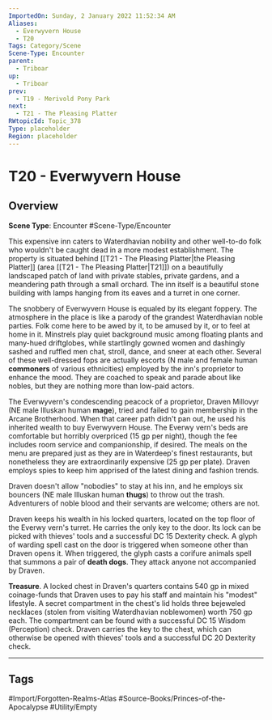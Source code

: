 ```yaml
---
ImportedOn: Sunday, 2 January 2022 11:52:34 AM
Aliases:
  - Everwyvern House
  - T20
Tags: Category/Scene
Scene-Type: Encounter
parent:
  - Triboar
up:
  - Triboar
prev:
  - T19 - Merivold Pony Park
next:
  - T21 - The Pleasing Platter
RWtopicId: Topic_378
Type: placeholder
Region: placeholder
---
```

# T20 - Everwyvern House
## Overview
**Scene Type**: Encounter
#Scene-Type/Encounter

This expensive inn caters to Waterdhavian nobility and other well-to-do folk who wouldn't be caught dead in a more modest establishment. The property is situated behind [[T21 - The Pleasing Platter|the Pleasing Platter]] (area [[T21 - The Pleasing Platter|T21]]) on a beautifully landscaped patch of land with private stables, private gardens, and a meandering path through a small orchard. The inn itself is a beautiful stone building with lamps hanging from its eaves and a turret in one corner.

The snobbery of Everwyvern House is equaled by its elegant foppery. The atmosphere in the place is like a parody of the grandest Waterdhavian noble parties. Folk come here to be awed by it, to be amused by it, or to feel at home in it. Minstrels play quiet background music among floating plants and many-hued driftglobes, while startlingly gowned women and dashingly sashed and ruffled men chat, stroll, dance, and sneer at each other. Several of these well-dressed fops are actually escorts (N male and female human **commoners** of various ethnicities) employed by the inn's proprietor to enhance the mood. They are coached to speak and parade about like nobles, but they are nothing more than low-paid actors.

The Everwyvern's condescending peacock of a proprietor, Draven Millovyr (NE male Illuskan human **mage**), tried and failed to gain membership in the Arcane Brotherhood. When that career path didn't pan out, he used his inherited wealth to buy Everwyvern House. The Everwy vern's beds are comfortable but horribly overpriced (15 gp per night), though the fee includes room service and companionship, if desired. The meals on the menu are prepared just as they are in Waterdeep's finest restaurants, but nonetheless they are extraordinarily expensive (25 gp per plate). Draven employs spies to keep him apprised of the latest dining and fashion trends.

Draven doesn't allow "nobodies" to stay at his inn, and he employs six bouncers (NE male Illuskan human **thugs**) to throw out the trash. Adventurers of noble blood and their servants are welcome; others are not.

Draven keeps his wealth in his locked quarters, located on the top floor of the Everwy vern's turret. He carries the only key to the door. Its lock can be picked with thieves' tools and a successful DC 15 Dexterity check. A glyph of warding spell cast on the door is triggered when someone other than Draven opens it. When triggered, the glyph casts a corifure animals spell that summons a pair of **death dogs**. They attack anyone not accompanied by Draven.

**Treasure**. A locked chest in Draven's quarters contains 540 gp in mixed coinage-funds that Draven uses to pay his staff and maintain his "modest" lifestyle. A secret compartment in the chest's lid holds three bejeweled necklaces (stolen from visiting Waterdhavian noblewomen) worth 750 gp each. The compartment can be found with a successful DC 15 Wisdom (Perception) check. Draven carries the key to the chest, which can otherwise be opened with thieves' tools and a successful DC 20 Dexterity check.


---
## Tags
#Import/Forgotten-Realms-Atlas #Source-Books/Princes-of-the-Apocalypse #Utility/Empty


